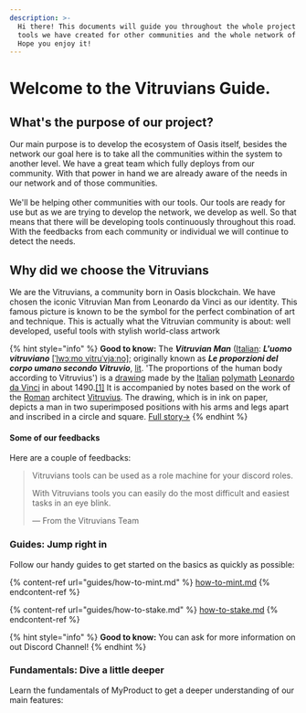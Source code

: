 ```yaml
---
description: >-
  Hi there! This documents will guide you throughout the whole project and the
  tools we have created for other communities and the whole network of Oasis.
  Hope you enjoy it!
---
```


# Welcome to the Vitruvians Guide.

## What's the purpose of our project?

Our main purpose is to develop the ecosystem of Oasis itself, besides the network our goal here is to take all the communities within the system to another level. We have a great team which fully deploys from our community. With that power in hand we are already aware of the needs in our network and of those communities.\
\
We'll be helping other communities with our tools. Our tools are ready for use but as we are trying to develop the network, we develop as well. So that means that there will be developing tools continuously throughout this road. With the feedbacks from each community or individual we will continue to detect the needs.

## Why did we choose the Vitruvians

We are the Vitruvians, a community born in Oasis blockchain. We have chosen the iconic Vitruvian Man from Leonardo da Vinci as our identity. This famous picture is known to be the symbol for the perfect combination of art and technique. This is actually what the Vitruvian community is about: well developed, useful tools with stylish world-class artwork

{% hint style="info" %}
**Good to know:** The _**Vitruvian Man**_ ([Italian](https://en.wikipedia.org/wiki/Italian\_language): _**L'uomo vitruviano**_ [\[ˈlwɔːmo vitruˈvjaːno\]](https://en.wikipedia.org/wiki/Help:IPA/Italian); originally known as _**Le proporzioni del corpo umano secondo Vitruvio**_, [lit](https://en.wikipedia.org/wiki/Literal\_translation). 'The proportions of the human body according to Vitruvius') is a [drawing](https://en.wikipedia.org/wiki/Drawing) made by the [Italian](https://en.wikipedia.org/wiki/Italians) [polymath](https://en.wikipedia.org/wiki/Polymath) [Leonardo da Vinci](https://en.wikipedia.org/wiki/Leonardo\_da\_Vinci) in about 1490.[\[1\]](https://en.wikipedia.org/wiki/Vitruvian\_Man#cite\_note-1) It is accompanied by notes based on the work of the [Roman](https://en.wikipedia.org/wiki/Ancient\_Rome) architect [Vitruvius](https://en.wikipedia.org/wiki/Vitruvius). The drawing, which is in ink on paper, depicts a man in two superimposed positions with his arms and legs apart and inscribed in a circle and square. [Full story->](https://en.wikipedia.org/wiki/Vitruvian\_Man)
{% endhint %}

#### Some of our feedbacks

Here are a couple of feedbacks:

> Vitruvians tools can be used as a role machine for your discord roles.
>
> With Vitruvians tools you can easily do the most difficult and easiest tasks in an eye blink.
>
> — From the Vitruvians Team

### Guides: Jump right in

Follow our handy guides to get started on the basics as quickly as possible:

{% content-ref url="guides/how-to-mint.md" %}
[how-to-mint.md](guides/how-to-mint.md)
{% endcontent-ref %}

{% content-ref url="guides/how-to-stake.md" %}
[how-to-stake.md](guides/how-to-stake.md)
{% endcontent-ref %}

{% hint style="info" %}
**Good to know:** You can ask for more information on out Discord Channel!
{% endhint %}

### Fundamentals: Dive a little deeper

Learn the fundamentals of MyProduct to get a deeper understanding of our main features:
